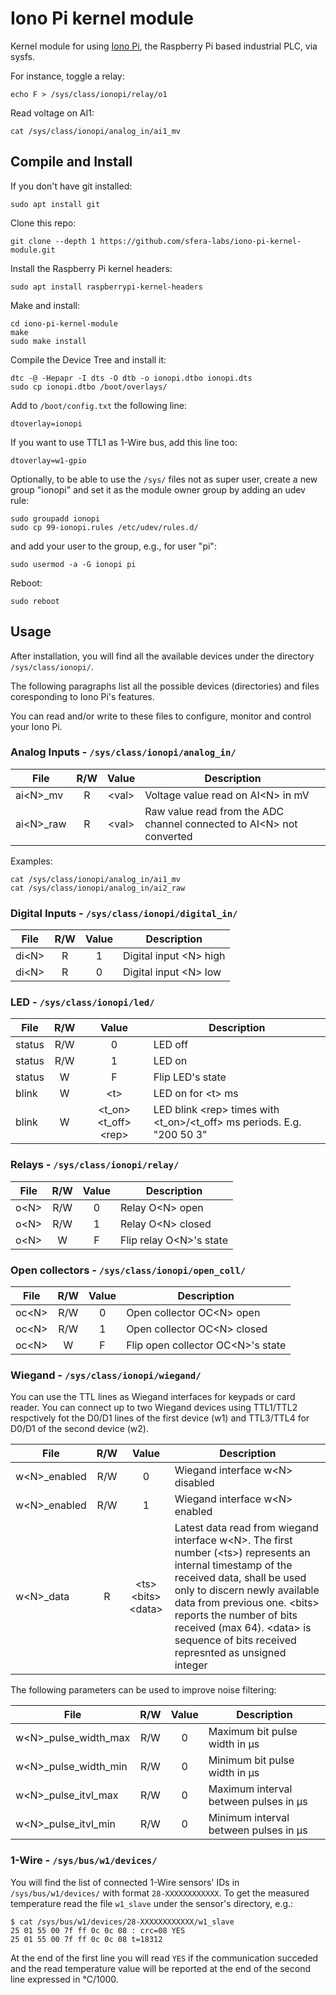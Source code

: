 # Iono Pi kernel module

Kernel module for using [Iono Pi](https://www.sferalabs.cc/iono-pi/), the Raspberry Pi based industrial PLC, via sysfs.

For instance, toggle a relay:

    echo F > /sys/class/ionopi/relay/o1
    
Read voltage on AI1:

    cat /sys/class/ionopi/analog_in/ai1_mv

## Compile and Install

If you don't have git installed:

    sudo apt install git

Clone this repo:

    git clone --depth 1 https://github.com/sfera-labs/iono-pi-kernel-module.git
    
Install the Raspberry Pi kernel headers:

    sudo apt install raspberrypi-kernel-headers

Make and install:

    cd iono-pi-kernel-module
    make
    sudo make install
    
Compile the Device Tree and install it:

    dtc -@ -Hepapr -I dts -O dtb -o ionopi.dtbo ionopi.dts
    sudo cp ionopi.dtbo /boot/overlays/
    
Add to `/boot/config.txt` the following line:

    dtoverlay=ionopi
    
If you want to use TTL1 as 1-Wire bus, add this line too:

    dtoverlay=w1-gpio

Optionally, to be able to use the `/sys/` files not as super user, create a new group "ionopi" and set it as the module owner group by adding an udev rule:

    sudo groupadd ionopi
    sudo cp 99-ionopi.rules /etc/udev/rules.d/

and add your user to the group, e.g., for user "pi":

    sudo usermod -a -G ionopi pi

Reboot:

    sudo reboot

## Usage

After installation, you will find all the available devices under the directory `/sys/class/ionopi/`.

The following paragraphs list all the possible devices (directories) and files coresponding to Iono Pi's features. 

You can read and/or write to these files to configure, monitor and control your Iono Pi.

### Analog Inputs - `/sys/class/ionopi/analog_in/`

|File|R/W|Value|Description|
|----|:---:|:-:|-----------|
|ai&lt;N&gt;_mv|R|&lt;val&gt;|Voltage value read on AI&lt;N&gt; in mV|
|ai&lt;N&gt;_raw|R|&lt;val&gt;|Raw value read from the ADC channel connected to AI&lt;N&gt; not converted|

Examples:

    cat /sys/class/ionopi/analog_in/ai1_mv
    cat /sys/class/ionopi/analog_in/ai2_raw

### Digital Inputs - `/sys/class/ionopi/digital_in/`

|File|R/W|Value|Description|
|----|:---:|:-:|-----------|
|di&lt;N&gt;|R|1|Digital input &lt;N&gt; high|
|di&lt;N&gt;|R|0|Digital input &lt;N&gt; low|

### LED - `/sys/class/ionopi/led/`

|File|R/W|Value|Description|
|----|:---:|:-:|-----------|
|status|R/W|0|LED off|
|status|R/W|1|LED on|
|status|W|F|Flip LED's state|
|blink|W|&lt;t&gt;|LED on for &lt;t&gt; ms|
|blink|W|&lt;t_on&gt; &lt;t_off&gt; &lt;rep&gt;|LED blink &lt;rep&gt; times with &lt;t_on&gt;/&lt;t_off&gt; ms periods. E.g. "200 50 3"|

### Relays - `/sys/class/ionopi/relay/`

|File|R/W|Value|Description|
|----|:---:|:-:|-----------|
|o&lt;N&gt;|R/W|0|Relay O&lt;N&gt; open|
|o&lt;N&gt;|R/W|1|Relay O&lt;N&gt; closed|
|o&lt;N&gt;|W|F|Flip relay O&lt;N&gt;'s state|
    
### Open collectors - `/sys/class/ionopi/open_coll/`

|File|R/W|Value|Description|
|----|:---:|:-:|-----------|
|oc&lt;N&gt;|R/W|0|Open collector OC&lt;N&gt; open|
|oc&lt;N&gt;|R/W|1|Open collector OC&lt;N&gt; closed|
|oc&lt;N&gt;|W|F|Flip open collector OC&lt;N&gt;'s state|

### Wiegand - `/sys/class/ionopi/wiegand/`

You can use the TTL lines as Wiegand interfaces for keypads or card reader. You can connect up to two Wiegand devices using TTL1/TTL2 respctively fot the D0/D1 lines of the first device (w1) and TTL3/TTL4 for D0/D1 of the second device (w2).

|File|R/W|Value|Description|
|----|:---:|:-:|-----------|
|w&lt;N&gt;_enabled|R/W|0|Wiegand interface w&lt;N&gt; disabled|
|w&lt;N&gt;_enabled|R/W|1|Wiegand interface w&lt;N&gt; enabled|
|w&lt;N&gt;_data|R|&lt;ts&gt; &lt;bits&gt; &lt;data&gt;|Latest data read from wiegand interface w&lt;N&gt;. The first number (&lt;ts&gt;) represents an internal timestamp of the received data, shall be used only to discern newly available data from previous one. &lt;bits&gt; reports the number of bits received (max 64). &lt;data&gt; is sequence of bits received represnted as unsigned integer|

The following parameters can be used to improve noise filtering:

|File|R/W|Value|Description|
|----|:---:|:-:|-----------|
|w&lt;N&gt;_pulse_width_max|R/W|0|Maximum bit pulse width in &micro;s|
|w&lt;N&gt;_pulse_width_min|R/W|0|Minimum bit pulse width in &micro;s|
|w&lt;N&gt;_pulse_itvl_max|R/W|0|Maximum interval between pulses in &micro;s|
|w&lt;N&gt;_pulse_itvl_min|R/W|0|Minimum interval between pulses in &micro;s|

### 1-Wire - `/sys/bus/w1/devices/`

You will find the list of connected 1-Wire sensors' IDs in `/sys/bus/w1/devices/` with format `28-XXXXXXXXXXXX`.
To get the measured temperature read the file `w1_slave` under the sensor's directory, e.g.:

    $ cat /sys/bus/w1/devices/28-XXXXXXXXXXXX/w1_slave 
    25 01 55 00 7f ff 0c 0c 08 : crc=08 YES
    25 01 55 00 7f ff 0c 0c 08 t=18312
    
At the end of the first line you will read `YES` if the communication succeded and the read temperature value will be reported at the end of the second line expressed in &deg;C/1000.
